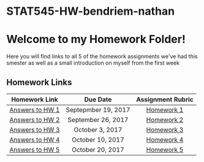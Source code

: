 # STAT545-HW-bendriem-nathan


# Welcome to my Homework Folder!  
Here you will find links to all 5 of the homework assignments we've had this smester as well as a small introduction on myself from the first week

## Homework Links 

| Homework Link | Due Date | Assignment Rubric |
|:---------------:|:----------:|:-----------------:|
| [Answers to HW 1](https://github.com/nbendriem/STAT545-HW-bendriem-nathan/tree/master/STAT545HW1) | Septepmber 19, 2017 | [Homework 1](stat545.com/hw01_edit-README.html) |
| [Answers to HW 2 ](https://github.com/nbendriem/STAT545-HW-bendriem-nathan/blob/master/STAT545HW2/Answers_to_HW02.md) | September 26, 2017 | [Homework 2](stat545.com/hw02_explore-gapminder-dplyr.html) |
| [Answers to HW 3 ](https://github.com/nbendriem/STAT545-HW-bendriem-nathan/blob/master/STAT545HW3/Answers_to_HW3.md) | October 3, 2017 | [Homework 3](stat545.com/hw03_dplyr-and-more-ggplot2.html) |
| [ Answers to HW 4 ](https://github.com/nbendriem/STAT545-HW-bendriem-nathan/blob/master/STAT545HW4/Answers_to_HW4.md) | October 10, 2017 | [Homework 4](stat545.com/hw04_tidy-data-joins.html) |
| [Answers to HW 5 ](https://github.com/nbendriem/STAT545-HW-bendriem-nathan/blob/master/STAT545HW5/Answers%20To%20HW5.Rmd) | October 20, 2017 | [Homework 5](stat545.com/hw05_factor-figure-boss-repo-hygiene.html) | 
